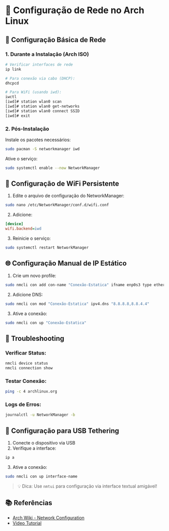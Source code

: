 # 📡 Configuração de Rede no Arch Linux

## 🔌 Configuração Básica de Rede

### 1. Durante a Instalação (Arch ISO)
```bash
# Verificar interfaces de rede
ip link

# Para conexão via cabo (DHCP):
dhcpcd

# Para WiFi (usando iwd):
iwctl
[iwd]# station wlan0 scan
[iwd]# station wlan0 get-networks
[iwd]# station wlan0 connect SSID
[iwd]# exit
```

### 2. Pós-Instalação
Instale os pacotes necessários:
```bash
sudo pacman -S networkmanager iwd
```

Ative o serviço:
```bash
sudo systemctl enable --now NetworkManager
```

## 📶 Configuração de WiFi Persistente

1. Edite o arquivo de configuração do NetworkManager:
```bash
sudo nano /etc/NetworkManager/conf.d/wifi.conf
```

2. Adicione:
```ini
[device]
wifi.backend=iwd
```

3. Reinicie o serviço:
```bash
sudo systemctl restart NetworkManager
```

## 🌐 Configuração Manual de IP Estático

1. Crie um novo profile:
```bash
sudo nmcli con add con-name "Conexão-Estatica" ifname enp0s3 type ethernet ip4 192.168.1.100/24 gw4 192.168.1.1
```

2. Adicione DNS:
```bash
sudo nmcli con mod "Conexão-Estatica" ipv4.dns "8.8.8.8,8.8.4.4"
```

3. Ative a conexão:
```bash
sudo nmcli con up "Conexão-Estatica"
```

## 🔄 Troubleshooting

### Verificar Status:
```bash
nmcli device status
nmcli connection show
```

### Testar Conexão:
```bash
ping -c 4 archlinux.org
```

### Logs de Erros:
```bash
journalctl -u NetworkManager -b
```

## 📱 Configuração para USB Tethering

1. Conecte o dispositivo via USB
2. Verifique a interface:
```bash
ip a
```
3. Ative a conexão:
```bash
sudo nmcli con up interface-name
```

> 💡 Dica: Use `nmtui` para configuração via interface textual amigável!

## 📚 Referências
- [Arch Wiki - Network Configuration](https://wiki.archlinux.org/title/Network_configuration)
- [Video Tutorial](https://youtu.be/_nDqRToEtpo)

